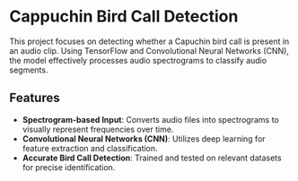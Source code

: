 # Cappuchin Bird Call Detection
This project focuses on detecting whether a Capuchin bird call is present in an audio clip. Using TensorFlow and Convolutional Neural Networks (CNN), the model effectively processes audio spectrograms to classify audio segments.

## Features

- **Spectrogram-based Input**: Converts audio files into spectrograms to visually represent frequencies over time.
- **Convolutional Neural Networks (CNN)**: Utilizes deep learning for feature extraction and classification.
- **Accurate Bird Call Detection**: Trained and tested on relevant datasets for precise identification.
